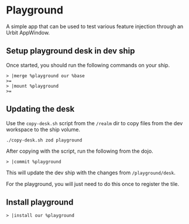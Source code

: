 # Playground

A simple app that can be used to test various feature injection through an Urbit AppWindow.

## Setup playground desk in dev ship

Once started, you should run the following commands on your ship.

```hoon
> |merge %playground our %base
>=
> |mount %playground
>=
```

## Updating the desk

Use the `copy-desk.sh` script from the `/realm` dir to copy files from the dev workspace to the ship volume.

```
./copy-desk.sh zod playground
```

After copying with the script, run the following from the dojo.

```hoon
> |commit %playground
```

This will update the dev ship with the changes from `/playground/desk`.

For the playground, you will just need to do this once to register the tile.

## Install playground

```hoon
> |install our %playground
```
